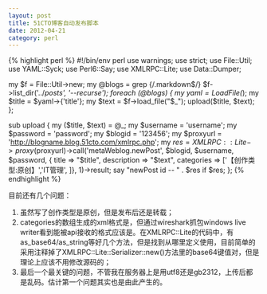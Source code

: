 ```yaml
---
layout: post
title: 51CTO博客自动发布脚本
date: 2012-04-21
category: perl
---
```


{% highlight perl %}
#!/bin/env perl
use warnings;
use strict;
use File::Util;
use YAML::Syck;
use Perl6::Say;
use XMLRPC::Lite;
use Data::Dumper;

my $f = File::Util->new;
my @blogs = grep {/\.markdown$/} $f->list_dir('../_posts', '--recurse');
foreach (@blogs) {
    my $yaml = LoadFile($_);
    my $title = $yaml->{'title'};
    my $text = $f->load_file("$_");
    upload($title, $text);
};

sub upload {
    my ($title, $text) = @_;
    my $username = 'username';
    my $password = 'password';
    my $blogid   = '123456';
    my $proxyurl = 'http://blogname.blog.51cto.com/xmlrpc.php';
    my $res = XMLRPC::Lite->proxy($proxyurl)->call('metaWeblog.newPost', $blogid, $username, $password, { title => "$title", description => "$text", categories => ['【创作类型:原创】','IT管理', ]}, 1)->result;
    say "newPost id -- " . $res if $res;
};
{% endhighlight %}

目前还有几个问题：

1. 虽然写了创作类型是原创，但是发布后还是转载；
2. categories的数组生成的xml格式是<array><data><value><base64>，但通过wireshark抓包windows live writer看到能被api接收的格式应该是<array><data><value><string>。在XMLRPC::Lite的代码中，有as_base64/as_string等好几个方法，但是找到从哪里定义使用，目前简单的采用注释掉了XMLRPC::Lite::Serializer::new()方法里的base64键值对，但是理论上应该不用修改源码的；
3. 最后一个最关键的问题，不管我在服务器上是用utf8还是gb2312，上传后都是乱码。估计第一个问题其实也是由此产生的。

